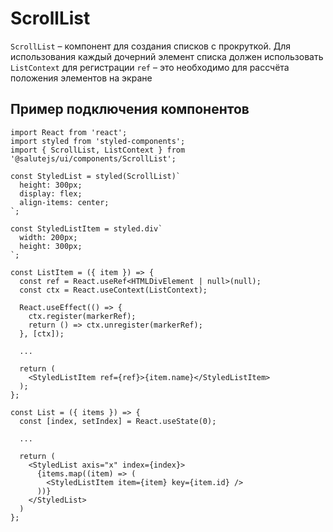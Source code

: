 # ScrollList

`ScrollList` – компонент для создания списков с прокруткой. Для использования каждый дочерний элемент списка должен использовать `ListContext` для регистрации `ref` – это необходимо для рассчёта положения элементов на экране

## Пример подключения компонентов

```tsx
import React from 'react';
import styled from 'styled-components';
import { ScrollList, ListContext } from '@salutejs/ui/components/ScrollList';

const StyledList = styled(ScrollList)`
  height: 300px;
  display: flex;
  align-items: center;
`;

const StyledListItem = styled.div`
  width: 200px;
  height: 300px;
`;

const ListItem = ({ item }) => {
  const ref = React.useRef<HTMLDivElement | null>(null);
  const ctx = React.useContext(ListContext);

  React.useEffect(() => {
    ctx.register(markerRef);
    return () => ctx.unregister(markerRef);
  }, [ctx]);

  ...

  return (
    <StyledListItem ref={ref}>{item.name}</StyledListItem>
  );
};

const List = ({ items }) => {
  const [index, setIndex] = React.useState(0);

  ...

  return (
    <StyledList axis="x" index={index}>
      {items.map((item) => (
        <StyledListItem item={item} key={item.id} />
      ))}
    </StyledList>
  )
};

```
